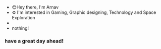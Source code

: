 - 😊Hey there, I'm Arnav
- ⚙️ I'm interested in Gaming, Graphic designing, Technology and Space Exploration
- 
- nothing!



### have a great day ahead!

